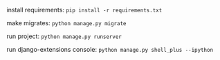 install requirements: 
`pip install -r requirements.txt`

make migrates:
`python manage.py migrate`

run project:
`python manage.py runserver`

run django-extensions console: 
`python manage.py shell_plus --ipython`